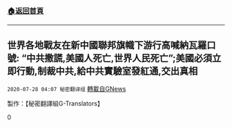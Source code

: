 ###  [:house:返回首頁](https://github.com/ourhimalayas/txt)
---

## 世界各地戰友在新中國聯邦旗幟下游行高喊納瓦羅口號: “中共撒謊,美國人死亡,世界人民死亡”;美國必須立即行動,制裁中共,給中共實驗室發紅通,交出真相
`2020-07-28 04:07 秘密翻译组` [轉載自GNews](https://gnews.org/zh-hant/278159/)

製作：【秘密翻譯組G-Translators】

0
